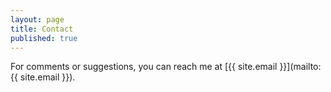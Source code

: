 ```yaml
---
layout: page
title: Contact
published: true
---
```



For comments or suggestions, you can reach me at [{{ site.email }}](mailto:{{ site.email }}).
